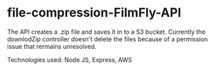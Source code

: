 # file-compression-FilmFly-API

The API creates a .zip file and saves it in to a S3 bucket. Currently the downlodZip controller doesn't delete the files because of a permission issue that rermains unresolved.

Technologies used:
Node JS,
Express,
AWS
